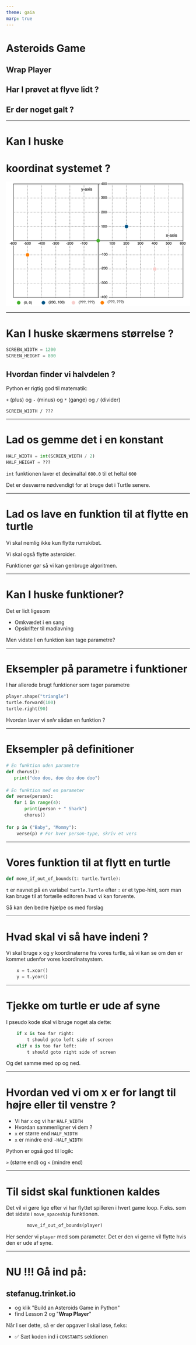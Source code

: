 ```yaml
---
theme: gaia
marp: true
---
```

<style>
.container{
    display: flex;
}
.col{
    flex: 1;
}
</style>
<!-- need to enable HTML in the MARP extension -->

# Asteroids Game

## Wrap Player

## Har I prøvet at flyve lidt ?

## Er der noget galt ?

---

# Kan I huske 
# koordinat systemet ?

![bg contain](resources/coordinate-system.svg)

---

# Kan I huske skærmens størrelse ?

```python
SCREEN_WIDTH = 1200
SCREEN_HEIGHT = 800
```

## Hvordan finder vi halvdelen ?

Python er rigtig god til matematik:

`+` (plus) og `-` (minus) og `*` (gange) og `/` (divider) 

```
SCREEN_WIDTH / ???
```

---

# Lad os gemme det i en konstant

```python
HALF_WIDTH = int(SCREEN_WIDTH / 2)
HALF_HEIGHT = ???
```

`int` funktionen laver et decimaltal `600.0` til et heltal `600`

Det er desværre nødvendigt for at bruge det i Turtle senere.

---

# Lad os lave en funktion til at flytte en turtle

Vi skal nemlig ikke kun flytte rumskibet.

Vi skal også flytte asteroider.

Funktioner gør så vi kan genbruge algoritmen.

---

# Kan I huske funktioner?

Det er lidt ligesom

* Omkvædet i en sang
* Opskrifter til madlavning

Men vidste I en funktion kan tage parametre?

---

# Eksempler på parametre i funktioner

I har allerede brugt funktioner som tager parametre

```python
player.shape("triangle")
turtle.forward(100)
turtle.right(90)
```

Hvordan laver vi *selv* sådan en funktion ?

---

# Eksempler på definitioner

```python
# En funktion uden parametre
def chorus():
   print("doo doo, doo doo doo doo")

# En funktion med en parameter
def verse(person):
   for i in range(4):
       print(person + " Shark")
       chorus()

for p in ("Baby", "Mommy"):
    verse(p) # For hver person-type, skriv et vers
```

---

# Vores funktion til at flytt en turtle

```python
def move_if_out_of_bounds(t: turtle.Turtle):
```

`t` er navnet på en variabel
`turtle.Turtle` efter `:` er et type-hint, som man kan bruge til at fortælle editoren hvad vi kan forvente. 

Så kan den bedre hjælpe os med forslag

---

# Hvad skal vi så have indeni ?

Vi skal bruge x og y koordinaterne fra vores turtle, så vi kan se om den er kommet udenfor vores koordinatsystem.

```python
    x = t.xcor()
    y = t.ycor()
```

---

# Tjekke om turtle er ude af syne

I pseudo kode skal vi bruge noget ala dette:

```python
    if x is too far right:
        t should goto left side of screen
    elif x is too far left:
        t should goto right side of screen
```

Og det samme med op og ned.

---

# Hvordan ved vi om x er for langt til højre eller til venstre ?

* Vi har `x` og vi har `HALF_WIDTH`
* Hvordan sammenligner vi dem ?
* `x` er større end `HALF_WIDTH`
* `x` er mindre end `-HALF_WIDTH`

Python er også god til logik:

`>` (større end) og `<` (mindre end)  

---

# Til sidst skal funktionen kaldes

Det vil vi gøre lige efter vi har flyttet spilleren i hvert game loop. F.eks. som det sidste i `move_spaceship` funktionen.


```python
        move_if_out_of_bounds(player)
```

Her sender vi `player` med som parameter. 
Det er den vi gerne vil flytte hvis den er ude af syne.

---

# NU !!! Gå ind på:

## stefanug.trinket.io

- og klik "Build an Asteroids Game in Python"
- find Lesson 2 og "**Wrap Player**"

Når I ser dette, så er der opgaver I skal løse, f.eks:

- ✅ Sæt koden ind i `CONSTANTS` sektionen

